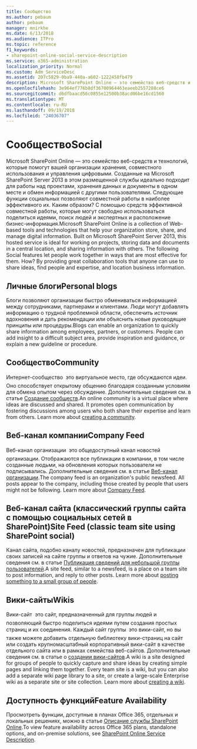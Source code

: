 ```yaml
---
title: Сообщество
ms.author: pebaum
author: pebaum
manager: mnirkhe
ms.date: 6/13/2018
ms.audience: ITPro
ms.topic: reference
f1_keywords:
- sharepoint-online-social-service-description
ms.service: o365-administration
localization_priority: Normal
ms.custom: Adm_ServiceDesc
ms.assetid: 207c5829-0ba9-440a-a602-1222458fb479
description: Microsoft SharePoint Online — это семейство веб-средств и технологий, которые помогут вашей организации хранения, совместного использования и управления цифровыми. Созданные на Microsoft SharePoint Server 2013 в этом размещенной службы идеально подходит для работы над проектами, хранения данных и документы в одном месте и обмен информацией с другими пользователями. Следующие функции социальных позволяют совместной работы в наиболее эффективного их. Каким образом? С помощью средств эффективной совместной работы, которые могут свободно использоваться поделиться идеями, поиск людей и экспертных и расположение бизнес-информация.
ms.openlocfilehash: 3e964ef776b8df36700964463eaeeb2557288ce6
ms.sourcegitcommit: d6dfbaacd56c0855e12500b38acd06be16cd1560
ms.translationtype: MT
ms.contentlocale: ru-RU
ms.lasthandoff: 09/19/2018
ms.locfileid: "24036707"
---
```

# <a name="social"></a><span data-ttu-id="584e7-107">Сообщество</span><span class="sxs-lookup"><span data-stu-id="584e7-107">Social</span></span>

<span data-ttu-id="584e7-p102">Microsoft SharePoint Online — это семейство веб-средств и технологий, которые помогут вашей организации хранения, совместного использования и управления цифровыми. Созданные на Microsoft SharePoint Server 2013 в этом размещенной службы идеально подходит для работы над проектами, хранения данных и документы в одном месте и обмен информацией с другими пользователями. Следующие функции социальных позволяют совместной работы в наиболее эффективного их. Каким образом? С помощью средств эффективной совместной работы, которые могут свободно использоваться поделиться идеями, поиск людей и экспертных и расположение бизнес-информация.</span><span class="sxs-lookup"><span data-stu-id="584e7-p102">Microsoft SharePoint Online is a collection of Web-based tools and technologies that help your organization store, share, and manage digital information. Built on Microsoft SharePoint Server 2013, this hosted service is ideal for working on projects, storing data and documents in a central location, and sharing information with others. The following Social features let people work together in ways that are most effective for them. How? By providing great collaboration tools that anyone can use to share ideas, find people and expertise, and location business information.</span></span> 
  
## <a name="personal-blogs"></a><span data-ttu-id="584e7-113">Личные блоги</span><span class="sxs-lookup"><span data-stu-id="584e7-113">Personal blogs</span></span>
<span data-ttu-id="584e7-114"><a name="bkmk_Blogs"> </a></span><span class="sxs-lookup"><span data-stu-id="584e7-114"></span></span>

<span data-ttu-id="584e7-p103">Блоги позволяют организации быстро обмениваться информацией между сотрудниками, партнерами и клиентами. Люди могут добавлять информацию о трудной проблемной области, обеспечить источник вдохновения и дать рекомендации или объяснить новые руководящие принципы или процедуры.</span><span class="sxs-lookup"><span data-stu-id="584e7-p103">Blogs can enable an organization to quickly share information among employees, partners, or customers. People can add insight to a difficult subject area, provide inspiration and guidance, or explain a new guideline or procedure.</span></span>
  
## <a name="community"></a><span data-ttu-id="584e7-117">Сообщество</span><span class="sxs-lookup"><span data-stu-id="584e7-117">Community</span></span>
<span data-ttu-id="584e7-118"><a name="bkmk_Community"> </a></span><span class="sxs-lookup"><span data-stu-id="584e7-118"></span></span>

<span data-ttu-id="584e7-p104">Интернет-сообщество  это виртуальное место, где обсуждаются идеи. Оно способствует открытому общению благодаря созданным условиям для обмена опытом через обсуждение. Дополнительные сведения см. в статье [Создание сообществ](https://go.microsoft.com/fwlink/p/?LinkId=271061).</span><span class="sxs-lookup"><span data-stu-id="584e7-p104">An online community is a virtual place where ideas are discussed and shared. It promotes open communication by fostering discussions among users who both share their expertise and learn from others. Learn more about [creating a community](https://go.microsoft.com/fwlink/p/?LinkId=271061).</span></span>
  
## <a name="company-feed"></a><span data-ttu-id="584e7-122">Веб-канал компании</span><span class="sxs-lookup"><span data-stu-id="584e7-122">Company Feed</span></span>
<span data-ttu-id="584e7-123"><a name="bkmk_CompanyFeed"> </a></span><span class="sxs-lookup"><span data-stu-id="584e7-123"></span></span>

<span data-ttu-id="584e7-p105">Веб-канал организации  это общедоступный канал новостей организации. Отображаются все публикации в компании, в том числе созданные людьми, на обновления которых пользователи не подписывались. Дополнительные сведения см. в статье [Веб-канал организации](https://go.microsoft.com/fwlink/p/?LinkId=271062).</span><span class="sxs-lookup"><span data-stu-id="584e7-p105">The company feed is an organization's public newsfeed. All posts appear to the company, including those created by people that users might not be following. Learn more about [Company Feed](https://go.microsoft.com/fwlink/p/?LinkId=271062).</span></span>
  
## <a name="site-feed-classic-team-site-using-sharepoint-social"></a><span data-ttu-id="584e7-127">Веб-канал сайта (классический группы сайта с помощью социальных сетей в SharePoint)</span><span class="sxs-lookup"><span data-stu-id="584e7-127">Site Feed (classic team site using SharePoint social)</span></span>
<span data-ttu-id="584e7-128"><a name="bkmk_SiteFeed"> </a></span><span class="sxs-lookup"><span data-stu-id="584e7-128"></span></span>

<span data-ttu-id="584e7-p106">Канал сайта, подобно каналу новостей, предназначен для публикации своих записей на сайте группы и ответов на чужие. Дополнительные сведения см. в статье [Публикация сведений для небольшой группы пользователей](https://go.microsoft.com/fwlink/p/?LinkId=271071).</span><span class="sxs-lookup"><span data-stu-id="584e7-p106">A site feed, similar to a newsfeed, is a place on a team site to post information, and reply to other posts. Learn more about [posting something to a small group of people](https://go.microsoft.com/fwlink/p/?LinkId=271071).</span></span>
  
## <a name="wikis"></a><span data-ttu-id="584e7-131">Вики-сайты</span><span class="sxs-lookup"><span data-stu-id="584e7-131">Wikis</span></span>
<span data-ttu-id="584e7-132"><a name="bkmk_Wikis"> </a></span><span class="sxs-lookup"><span data-stu-id="584e7-132"><a name="bkmk_Wikis"> </a></span></span>

<span data-ttu-id="584e7-p107">Вики-сайт  это сайт, предназначенный для группы людей и позволяющий быстро поделиться идеями путем создания простых страниц и их соединения. Каждый сайт группы  это вики-сайт, но вы также можете добавить отдельную библиотеку вики-страниц на сайт или создать крупномасштабный корпоративный вики-сайт в качестве отдельного сайта или в рамках семейства веб-сайтов. Дополнительные сведения см. в статье о [создании вики-сайтов](https://go.microsoft.com/fwlink/p/?LinkId=271358).</span><span class="sxs-lookup"><span data-stu-id="584e7-p107">A wiki is a site designed for groups of people to quickly capture and share ideas by creating simple pages and linking them together. Every team site is a wiki, but you can also add a separate wiki page library to a site, or create a large-scale Enterprise wiki as a separate site or site collection. Learn more about [creating a wiki](https://go.microsoft.com/fwlink/p/?LinkId=271358).</span></span>
  
## <a name="feature-availability"></a><span data-ttu-id="584e7-136">Доступность функций</span><span class="sxs-lookup"><span data-stu-id="584e7-136">Feature Availability</span></span>
<span data-ttu-id="584e7-137"><a name="bkmk_Wikis"> </a></span><span class="sxs-lookup"><span data-stu-id="584e7-137"></span></span>

<span data-ttu-id="584e7-138">Просмотреть функции, доступные в планах Office 365, отдельных и локальных решениях, можно в статье [Описание службы SharePoint Online](sharepoint-online-service-description.md).</span><span class="sxs-lookup"><span data-stu-id="584e7-138">To view feature availability across Office 365 plans, standalone options, and on-premise solutions, see [SharePoint Online Service Description](sharepoint-online-service-description.md).</span></span>
  

